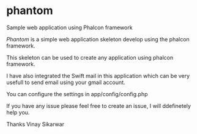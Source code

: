 # phantom
Sample web application using Phalcon framework 

*Phantom* is a simple web application skeleton develop using the phalcon framework.

This skeleton can be used to create any application using phalcon framework.

I have also integrated the Swift mail in this application which can be very usefull to send email using your gmail account.

You can configure the settings in app/config/config.php

If you have any issue please feel free to create an issue, I will ddefinetely help you.

Thanks
Vinay Sikarwar


